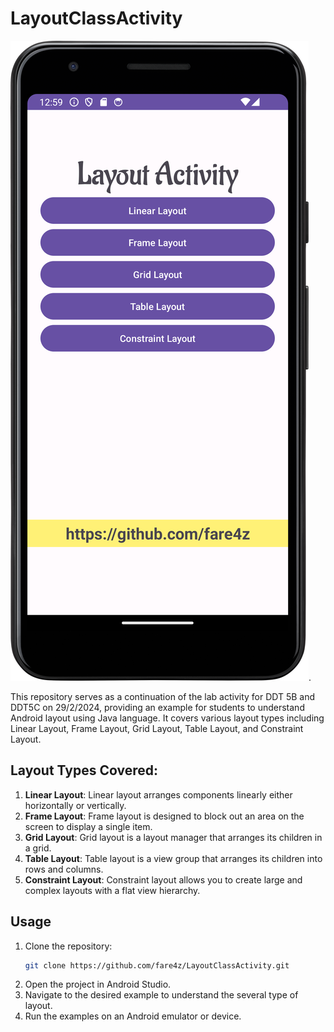 # LayoutClassActivity

![alt text for screen readers](Screenshot_20240229_210001.png "Apps Interface").

This repository serves as a continuation of the lab activity for DDT 5B and DDT5C on 29/2/2024, providing an example for students to understand Android layout using Java language. It covers various layout types including Linear Layout, Frame Layout, Grid Layout, Table Layout, and Constraint Layout.

## Layout Types Covered:

1. **Linear Layout**: Linear layout arranges components linearly either horizontally or vertically.
2. **Frame Layout**: Frame layout is designed to block out an area on the screen to display a single item.
3. **Grid Layout**: Grid layout is a layout manager that arranges its children in a grid.
4. **Table Layout**: Table layout is a view group that arranges its children into rows and columns.
5. **Constraint Layout**: Constraint layout allows you to create large and complex layouts with a flat view hierarchy.

## Usage

1. Clone the repository:
   ```bash
   git clone https://github.com/fare4z/LayoutClassActivity.git
2. Open the project in Android Studio.
3. Navigate to the desired example to understand the several type of layout.
4. Run the examples on an Android emulator or device.

